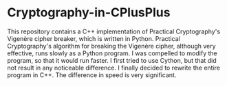 # Cryptography-in-CPlusPlus

This repository contains a C++ implementation of Practical Cryptography's Vigenère cipher breaker, which is written in Python. Practical Cryptography's algorithm for breaking the Vigenère cipher, although very effective, runs slowly as a Python program. I was compelled to modify the program, so that it would run faster. I first tried to use Cython, but that did not result in any noticeable difference. I finally decided to rewrite the entire program in C++. The difference in speed is very significant.
